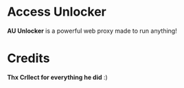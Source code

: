 # Access Unlocker
**AU Unlocker** is a powerful web proxy made to run anything!

# Credits
**Thx Crllect for everything he did** :)
